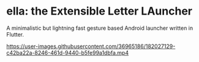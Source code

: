 # ella: the Extensible Letter LAuncher

A minimalistic but lightning fast gesture based Android launcher written in Flutter.

https://user-images.githubusercontent.com/36965186/182027129-c42ba22a-8246-461d-9440-b5fe99a1dbfa.mp4

